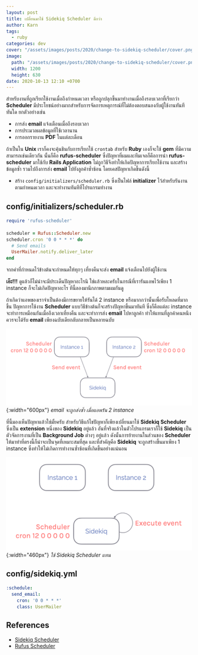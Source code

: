 ```yaml
---
layout: post
title: เปลี่ยนมาใช้ Sidekiq Scheduler ดีกว่า
author: Karn
tags:
  - ruby
categories: dev
cover: "/assets/images/posts/2020/change-to-sidekiq-scheduler/cover.png"
image:
  path: "/assets/images/posts/2020/change-to-sidekiq-scheduler/cover.png"
  width: 1200
  height: 630
date: 2020-10-13 12:10 +0700
---
```

สำหรับงานที่ถูกเรียกใช้งานเมื่อถึงกำหนดเวลา หรือถูกปลุกขึ้นมาทำงานเมื่อถึงรอบเวลาที่เรียกว่า **Scheduler** มีประโยชน์อย่างมากสำหรับการจัดการเหตุการณ์ที่ไม่ต้องตอบสนองกับผู้ใช้งานทันทีทันใด ยกตัวอย่างเช่น

- การส่ง **email** แจ้งเตือนเมื่อถึงรอบเวลา
- การประมวลผลข้อมูลที่ใช้เวลานาน
- การออกรายงาน **PDF** ในแต่ละเดือน

ถ้าเป็นใน **Unix** เราก็คงจะคุ้นชินกับการเรียกใช้ `crontab` สำหรับ **Ruby** เองก็จะใช้ **gem** ที่มีความสามารถเช่นเดียวกัน นั้นก็คือ **rufus-scheduler** ซึ่งปัญหาที่ผมและทีมเจอก็คือการนำ **rufus-scheduler** มาใช้กับ **Rails Application** ไม่ถูกวิธีจึงทำให้เกิดปัญหาการเรียกใช้งาน และสร้างข้อมูลซ้ำ รวมไปถึงการส่ง **email** ไปยังลูกค้าซ้ำซ้อน โดยเคสปัญหาเกิดขึ้นดังนี้

- สร้าง `config/initializers/scheduler.rb` ซึ่งเป็นไฟล์ **initializer** ไว้สำหรับรันงานตามกำหนดเวลา และจะทำงานทันทีที่โปรแกรมทำงาน

## config/initializers/scheduler.rb

```ruby
require 'rufus-scheduler'

scheduler = Rufus::Scheduler.new
scheduler.cron '0 0 * * *' do
  # Send emails
  UserMailer.notify.deliver_later
end
```

จากค่าที่กำหนดไว้ข้างต้นจะกำหนดให้ทุกๆ เที่ยงคืนจะส่ง **email** แจ้งเตือนไปยังผู้ใช้งาน

**เอ๊ะ!!!** ดูแล้วก็ไม่น่าจะมีประเด็นปัญหาอะไรนิ ใช่แล้วหละครับในกรณีที่เรารันแอพไว้เพียง 1 instance ก็จะไม่เกิดปัญหาอะไร ทีนี้ลองมานึกภาพตามผมกันดู 

ถ้าเกิดว่าแอพของเราจำเป็นต้องมีการขยายให้รันได้ 2 instance หรือมากกว่านั้นเพื่อรับโหลดที่มากขึ้น ปัญหาการใช้งาน **Scheduler** แบบวิธีข้างต้นก็จะสร้างปัญหาขึ้นมาทันที ซึ่งก็คือแต่ละ instance จะทำการเหมือนกันเมื่อถึงเวลาเที่ยงคืน และจะทำการส่ง **email** ไปหาลูกค้า ทำให้แทนที่ลูกค้าคนหนึงควรจะได้รับ **email** เพียงฉบับเดียกลับกลายเป็นหลายฉบับ

![issue1](/assets/images/posts/2020/change-to-sidekiq-scheduler/issue.png){:width="600px"}
*email จะถูกส่งซ้ำ เมื่อแอพรัน 2 instance*

ที่นี้มองเห็นปัญหาแล้วใช่มั้ยครับ สำหรับวิธีแก้ไขปัญหาก็เพียงเปลี่ยนมาใช้ **Sidekiq Scheduler** ซึ่งเป็น **extension** หนึ่งของ **Sidekiq** อยู่แล้ว อันที่จริงแล้วในตัวโปรแกรมเราก็ใช้ **Sidekiq** เป็นตัวจัดการงานที่เป็น **Background Job** ต่างๆ อยู่แล้ว ดังนั้นการย้ายงานในส่วนของ **Scheduler** ให้มาทำที่ตรงนี้ก็น่าจะเป็นจุดที่เหมาะสมที่สุด และที่สำคัญคือ **Sidekiq** จะถูกสร้างขึ้นมาเพียง 1 instance ซึ่งทำให้ไม่เกิดการทำงานซ้ำซ้อนที่เกิดขึ้นอย่างแน่นอน

![approach](/assets/images/posts/2020/change-to-sidekiq-scheduler/approach.png){:width="460px"}
*ใช้ Sidekiq Scheduler แทน*

## config/sidekiq.yml

```yaml
:schedule:
  send_email:
    cron: '0 0 * * *'
    class: UserMailer
```

## References
- [Sidekiq Scheduler](https://github.com/Moove-it/sidekiq-scheduler)
- [Rufus Scheduler](https://github.com/jmettraux/rufus-scheduler)
